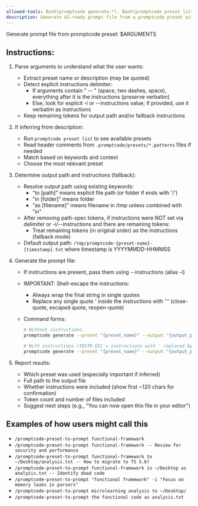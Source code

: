 ```yaml
---
allowed-tools: Bash(promptcode generate:*), Bash(promptcode preset list:*), Glob(.promptcode/presets/*.patterns), Read(.promptcode/presets/*.patterns:*)
description: Generate AI-ready prompt file from a promptcode preset with optional instructions
---
```


Generate prompt file from promptcode preset: $ARGUMENTS

## Instructions:

1. Parse arguments to understand what the user wants:
   - Extract preset name or description (may be quoted)
   - Detect explicit instructions delimiter:
     - If arguments contain " -- " (space, two dashes, space), everything after it is the instructions (preserve verbatim)
     - Else, look for explicit -i or --instructions value; if provided, use it verbatim as instructions
   - Keep remaining tokens for output path and/or fallback instructions

2. If inferring from description:
   - Run `promptcode preset list` to see available presets
   - Read header comments from `.promptcode/presets/*.patterns` files if needed
   - Match based on keywords and context
   - Choose the most relevant preset

3. Determine output path and instructions (fallback):
   - Resolve output path using existing keywords:
     - "to [path]" means explicit file path (or folder if ends with '/')
     - "in [folder]" means folder
     - "as [filename]" means filename in /tmp unless combined with "in"
   - After removing path-spec tokens, if instructions were NOT set via delimiter or -i/--instructions and there are remaining tokens:
     - Treat remaining tokens (in original order) as the instructions (fallback mode)
   - Default output path: `/tmp/promptcode-{preset-name}-{timestamp}.txt` where timestamp is YYYYMMDD-HHMMSS

4. Generate the prompt file:
   - If instructions are present, pass them using --instructions (alias -i)
   - IMPORTANT: Shell-escape the instructions:
     - Always wrap the final string in single quotes
     - Replace any single quote ' inside the instructions with '\'' (close-quote, escaped quote, reopen-quote)
   - Command forms:

     ```bash
     # Without instructions:
     promptcode generate --preset "{preset_name}" --output "{output_path}"
     
     # With instructions (INSTR_ESC = instructions with ' replaced by '\''):
     promptcode generate --preset "{preset_name}" --output "{output_path}" --instructions '{INSTR_ESC}'
     ```

5. Report results:
   - Which preset was used (especially important if inferred)
   - Full path to the output file
   - Whether instructions were included (show first ~120 chars for confirmation)
   - Token count and number of files included
   - Suggest next steps (e.g., "You can now open this file in your editor")

## Examples of how users might call this

- `/promptcode-preset-to-prompt functional-framework`
- `/promptcode-preset-to-prompt functional-framework -- Review for security and performance`
- `/promptcode-preset-to-prompt functional-framework to ~/Desktop/analysis.txt -- How to migrate to TS 5.6?`
- `/promptcode-preset-to-prompt functional-framework in ~/Desktop as analysis.txt -- Identify dead code`
- `/promptcode-preset-to-prompt "functional framework" -i "Focus on memory leaks in parsers"`
- `/promptcode-preset-to-prompt microlearning analysis to ~/Desktop/`
- `/promptcode-preset-to-prompt the functional code as analysis.txt`
